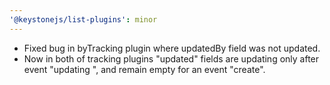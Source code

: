 ```yaml
---
'@keystonejs/list-plugins': minor
---
```


- Fixed bug in byTracking plugin where updatedBy field was not updated.
- Now in both of tracking plugins "updated" fields are updating only after event "updating ", and remain empty for an event "create".
